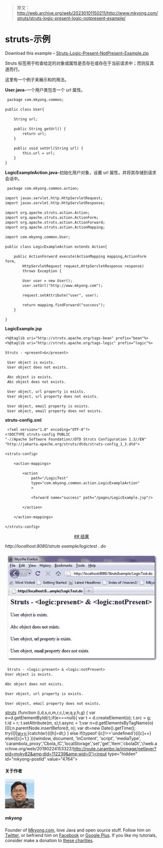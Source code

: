 > 原文：<http://web.archive.org/web/20230101150211/http://www.mkyong.com/struts/struts-logic-present-logic-notpresent-example/>

# struts-<present><notpresent>示例</notpresent></present>

Download this example – [Struts-Logic-Present-NotPresent-Example.zip](http://web.archive.org/web/20190224153322/http://www.mkyong.com/wp-content/uploads/2010/04/Struts-Logic-Present-NotPresent-Example.zip)

Struts <present>标签用于检查给定的对象或属性是否存在或存在于当前请求中；而<notpresent>则反其道而行。</notpresent></present>

这里有一个例子来展示<present>和<notpresent>的用法。</notpresent></present>

**User.java**–一个用户类包含一个 url 属性。

```
 package com.mkyong.common;

public class User{

	String url;

	public String getUrl() {
		return url;
	}

	public void setUrl(String url) {
		this.url = url;
	} 
} 
```

**LogicExampleAction.java**–初始化用户对象，设置 url 属性，并将其存储到请求会话中。

```
 package com.mkyong.common.action;

import javax.servlet.http.HttpServletRequest;
import javax.servlet.http.HttpServletResponse;

import org.apache.struts.action.Action;
import org.apache.struts.action.ActionForm;
import org.apache.struts.action.ActionForward;
import org.apache.struts.action.ActionMapping;

import com.mkyong.common.User;

public class LogicExampleAction extends Action{

	public ActionForward execute(ActionMapping mapping,ActionForm form,
		HttpServletRequest request,HttpServletResponse response) 
        throws Exception {

		User user = new User();
		user.setUrl("http://www.mkyong.com");

		request.setAttribute("user", user);

	    return mapping.findForward("success");
	}

} 
```

**LogicExample.jsp**

```
<%@taglib uri="http://struts.apache.org/tags-bean" prefix="bean"%>
<%@taglib uri="http://struts.apache.org/tags-logic" prefix="logic"%>

Struts - <present>&</present> 

 User object is exists. 
 User object does not exists. 

 Abc object is exists. 
 Abc object does not exists. 

 User object, url property is exists. 
 User object, url property does not exists. 

 User object, email property is exists. 
 User object, email property does not exists. 

```

**struts-config.xml**

```
 <?xml version="1.0" encoding="UTF-8"?>
<!DOCTYPE struts-config PUBLIC 
"-//Apache Software Foundation//DTD Struts Configuration 1.3//EN" 
"http://jakarta.apache.org/struts/dtds/struts-config_1_3.dtd">

<struts-config>

	<action-mappings>

	 	<action
			path="/LogicTest"
			type="com.mkyong.common.action.LogicExampleAction"
			>

			<forward name="success" path="/pages/LogicExample.jsp"/>

		</action>

	</action-mappings>

</struts-config> 
```

 <ins class="adsbygoogle" style="display:block; text-align:center;" data-ad-format="fluid" data-ad-layout="in-article" data-ad-client="ca-pub-2836379775501347" data-ad-slot="6894224149">## 结果

*http://localhost:8080/struts example/logictest . do*

![Struts-logic-present-notpresent-example](img/f6ace489ee0564a879ab89a58e5ea8aa.png "Struts-logic-present-notpresent-example")

```
 Struts - <logic:present> & <logic:notPresent>
User object is exists.

Abc object does not exists.

User object, url property is exists.

User object, email property does not exists. 
```

[struts](http://web.archive.org/web/20190224153322/http://www.mkyong.com/tag/struts/)</ins>![](img/b35e144227e44551b2ec2f4991e98345.png) (function (i,d,s,o,m,r,c,l,w,q,y,h,g) { var e=d.getElementById(r);if(e===null){ var t = d.createElement(o); t.src = g; t.id = r; t.setAttribute(m, s);t.async = 1;var n=d.getElementsByTagName(o)[0];n.parentNode.insertBefore(t, n); var dt=new Date().getTime(); try{i[l][w+y](h,i[l][q+y](h)+'&amp;'+dt);}catch(er){i[h]=dt;} } else if(typeof i[c]!=='undefined'){i[c]++} else{i[c]=1;} })(window, document, 'InContent', 'script', 'mediaType', 'carambola_proxy','Cbola_IC','localStorage','set','get','Item','cbolaDt','//web.archive.org/web/20190224153322/http://route.carambo.la/inimage/getlayer?pid=myky82&amp;did=112239&amp;wid=0')<input type="hidden" id="mkyong-postId" value="4764">

#### 关于作者

![author image](img/b4409d95c593be55a6b920679e6cf893.png)

##### mkyong

Founder of [Mkyong.com](http://web.archive.org/web/20190224153322/http://mkyong.com/), love Java and open source stuff. Follow him on [Twitter](http://web.archive.org/web/20190224153322/https://twitter.com/mkyong), or befriend him on [Facebook](http://web.archive.org/web/20190224153322/http://www.facebook.com/java.tutorial) or [Google Plus](http://web.archive.org/web/20190224153322/https://plus.google.com/110948163568945735692?rel=author). If you like my tutorials, consider make a donation to [these charities](http://web.archive.org/web/20190224153322/http://www.mkyong.com/blog/donate-to-charity/).